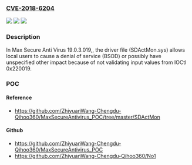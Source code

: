 ### [CVE-2018-6204](https://cve.mitre.org/cgi-bin/cvename.cgi?name=CVE-2018-6204)
![](https://img.shields.io/static/v1?label=Product&message=n%2Fa&color=blue)
![](https://img.shields.io/static/v1?label=Version&message=n%2Fa&color=blue)
![](https://img.shields.io/static/v1?label=Vulnerability&message=n%2Fa&color=brighgreen)

### Description

In Max Secure Anti Virus 19.0.3.019,, the driver file (SDActMon.sys) allows local users to cause a denial of service (BSOD) or possibly have unspecified other impact because of not validating input values from IOCtl 0x220019.

### POC

#### Reference
- https://github.com/ZhiyuanWang-Chengdu-Qihoo360/MaxSecureAntivirus_POC/tree/master/SDActMon

#### Github
- https://github.com/ZhiyuanWang-Chengdu-Qihoo360/MaxSecureAntivirus_POC
- https://github.com/ZhiyuanWang-Chengdu-Qihoo360/No1

